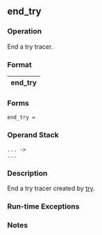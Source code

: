 ## end_try

### Operation
End a try tracer.

### Format
| end_try |
| :----: |

### Forms
```
end_try =
```

### Operand Stack
```
... ->
...
```

### Description
End a try tracer created by [try](try.md).

### Run-time Exceptions

### Notes

